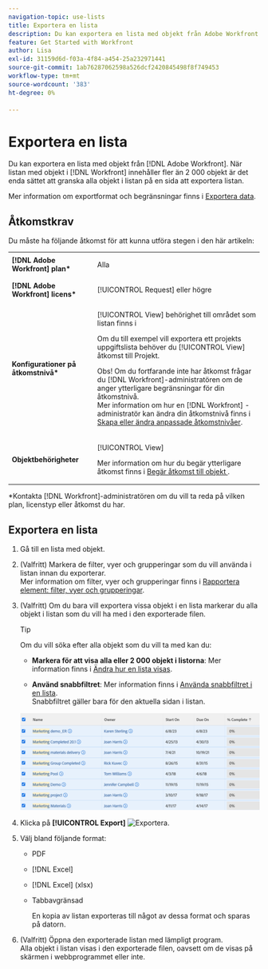 ```yaml
---
navigation-topic: use-lists
title: Exportera en lista
description: Du kan exportera en lista med objekt från Adobe Workfront. När objektlistan i Workfront innehåller fler än 2 000 objekt är det enda sättet att granska alla objekt i listan på en sida att exportera listan.
feature: Get Started with Workfront
author: Lisa
exl-id: 31159d6d-f03a-4f84-a454-25a232971441
source-git-commit: 1ab76287062598a526dcf2420845498f8f749453
workflow-type: tm+mt
source-wordcount: '383'
ht-degree: 0%

---
```


# Exportera en lista

Du kan exportera en lista med objekt från [!DNL Adobe Workfront]. När listan med objekt i [!DNL Workfront] innehåller fler än 2 000 objekt är det enda sättet att granska alla objekt i listan på en sida att exportera listan.

Mer information om exportformat och begränsningar finns i [Exportera data](../../../reports-and-dashboards/reports/creating-and-managing-reports/export-data.md).

## Åtkomstkrav

Du måste ha följande åtkomst för att kunna utföra stegen i den här artikeln:

<table style="table-layout:auto"> 
 <col> 
 <col> 
 <tbody> 
  <tr> 
   <td role="rowheader"><strong>[!DNL Adobe Workfront] plan*</strong></td> 
   <td> <p>Alla</p> </td> 
  </tr> 
  <tr> 
   <td role="rowheader"><strong>[!DNL Adobe Workfront] licens*</strong></td> 
   <td> <p>[!UICONTROL Request] eller högre</p> </td> 
  </tr> 
  <tr> 
   <td role="rowheader"><strong>Konfigurationer på åtkomstnivå*</strong></td> 
   <td> <p>[!UICONTROL View] behörighet till området som listan finns i</p> <p>Om du till exempel vill exportera ett projekts uppgiftslista behöver du [!UICONTROL View] åtkomst till Projekt.</p> <p>Obs! Om du fortfarande inte har åtkomst frågar du [!DNL Workfront]-administratören om de anger ytterligare begränsningar för din åtkomstnivå.<br>Mer information om hur en [!DNL Workfront] -administratör kan ändra din åtkomstnivå finns i <a href="../../../administration-and-setup/add-users/configure-and-grant-access/create-modify-access-levels.md" class="MCXref xref">Skapa eller ändra anpassade åtkomstnivåer</a>.</p> </td> 
  </tr> 
  <tr> 
   <td role="rowheader"><strong>Objektbehörigheter</strong></td> 
   <td> <p>[!UICONTROL View]</p> <p>Mer information om hur du begär ytterligare åtkomst finns i <a href="../../../workfront-basics/grant-and-request-access-to-objects/request-access.md" class="MCXref xref">Begär åtkomst till objekt </a>.</p> </td> 
  </tr> 
 </tbody> 
</table>

&#42;Kontakta [!DNL Workfront]-administratören om du vill ta reda på vilken plan, licenstyp eller åtkomst du har.

## Exportera en lista

1. Gå till en lista med objekt.
1. (Valfritt) Markera de filter, vyer och grupperingar som du vill använda i listan innan du exporterar.\
   Mer information om filter, vyer och grupperingar finns i [Rapportera element: filter, vyer och grupperingar](../../../reports-and-dashboards/reports/reporting-elements/reporting-elements-filters-views-groupings.md).

1. (Valfritt) Om du bara vill exportera vissa objekt i en lista markerar du alla objekt i listan som du vill ha med i den exporterade filen.

   >[!TIP]
   >
   >Om du vill söka efter alla objekt som du vill ta med kan du:
   >
   >   
   >   
   >   * **Markera för att visa alla eller 2 000 objekt i listorna**: Mer information finns i [Ändra hur en lista visas](../../../workfront-basics/navigate-workfront/use-lists/modify-list-display.md).
   >   
   >   * **Använd snabbfiltret**: Mer information finns i [Använda snabbfiltret i en lista](../../../workfront-basics/navigate-workfront/use-lists/apply-quick-filter-list.md).\
   >     Snabbfiltret gäller bara för den aktuella sidan i listan.


   ![select_all_projects_with_highlight_1_.png](assets/select-all-projects-with-highlight--1--350x173.png)

1. Klicka på **[!UICONTROL Export]** ![Exportera](assets/export.png).

1. Välj bland följande format:

   * PDF
   * [!DNL Excel]
   * [!DNL Excel] (xlsx)
   * Tabbavgränsad

     En kopia av listan exporteras till något av dessa format och sparas på datorn.

1. (Valfritt) Öppna den exporterade listan med lämpligt program.\
   Alla objekt i listan visas i den exporterade filen, oavsett om de visas på skärmen i webbprogrammet eller inte.
